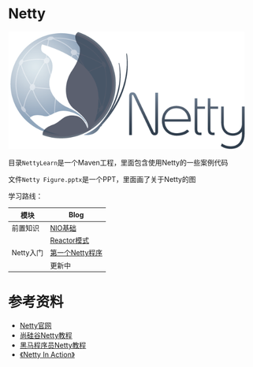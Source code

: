 # Netty

<img src="img/netty.png" style="zoom: 80%;" />

目录`NettyLearn`是一个Maven工程，里面包含使用Netty的一些案例代码

文件`Netty Figure.pptx`是一个PPT，里面画了关于Netty的图



学习路线：

| 模块      | Blog                              |
| --------- | --------------------------------- |
| 前置知识  | [NIO基础](./NIO基础.md)           |
|           | [Reactor模式](./Reactor模式.md)   |
| Netty入门 | [第一个Netty程序](./Netty入门.md) |
|           | 更新中                            |





# 参考资料

- [Netty官网](https://netty.io/)
- [尚硅谷Netty教程](https://www.bilibili.com/video/BV1DJ411m7NR)
- [黑马程序员Netty教程](https://www.bilibili.com/video/BV1py4y1E7oA)
- [《Netty In Action》](https://book.douban.com/subject/24700704/)
